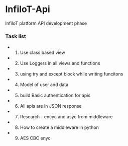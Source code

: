 # InfiIoT-Api
InfiIoT platform API development phase


### Task list
- 1. Use class based view
- 2. Use Loggers in all views and functions
- 3. using try and except block while writing funcitons
- 4. Model of user and data
- 5. build Basic authentication for apis
- 6. All apis are in JSON response
- 7. Research - encyc and asyc from middleware
- 8. How to create a middleware in python
- 9. AES CBC enyc
